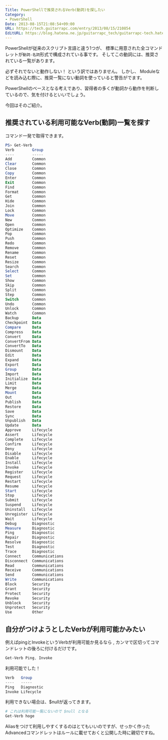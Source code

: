 ```yaml
---
Title: PowerShellで推奨されるVerb(動詞)を探したい
Category:
- PowerShell
Date: 2013-08-15T21:08:54+09:00
URL: https://tech.guitarrapc.com/entry/2013/08/15/210854
EditURL: https://blog.hatena.ne.jp/guitarrapc_tech/guitarrapc-tech.hatenablog.com/atom/entry/6802418398340959973
---
```



PowerShellが従来のスクリプト言語と違う1つが、 標準に用意された全コマンドレットが`動詞-名詞`形式で構成されている事です。
そしてこの動詞には、推奨されている一覧があります。

必ずそれでないと動作しない！ という訳ではありません。
しかし、 Moduleなどを読み込む際に、推奨一覧にない動詞を使っていると警告がでます。

PowerShellのベースとなる考えであり、習得者の多くが動詞から動作を判断しているので、気を付けるといいでしょう。

今回はそのご紹介。

## 推奨されている利用可能なVerb(動詞)一覧を探す

コマンド一発で取得できます。

```ps1
PS> Get-Verb
Verb        Group
----        -----
Add         Common
Clear       Common
Close       Common
Copy        Common
Enter       Common
Exit        Common
Find        Common
Format      Common
Get         Common
Hide        Common
Join        Common
Lock        Common
Move        Common
New         Common
Open        Common
Optimize    Common
Pop         Common
Push        Common
Redo        Common
Remove      Common
Rename      Common
Reset       Common
Resize      Common
Search      Common
Select      Common
Set         Common
Show        Common
Skip        Common
Split       Common
Step        Common
Switch      Common
Undo        Common
Unlock      Common
Watch       Common
Backup      Data
Checkpoint  Data
Compare     Data
Compress    Data
Convert     Data
ConvertFrom Data
ConvertTo   Data
Dismount    Data
Edit        Data
Expand      Data
Export      Data
Group       Data
Import      Data
Initialize  Data
Limit       Data
Merge       Data
Mount       Data
Out         Data
Publish     Data
Restore     Data
Save        Data
Sync        Data
Unpublish   Data
Update      Data
Approve     Lifecycle
Assert      Lifecycle
Complete    Lifecycle
Confirm     Lifecycle
Deny        Lifecycle
Disable     Lifecycle
Enable      Lifecycle
Install     Lifecycle
Invoke      Lifecycle
Register    Lifecycle
Request     Lifecycle
Restart     Lifecycle
Resume      Lifecycle
Start       Lifecycle
Stop        Lifecycle
Submit      Lifecycle
Suspend     Lifecycle
Uninstall   Lifecycle
Unregister  Lifecycle
Wait        Lifecycle
Debug       Diagnostic
Measure     Diagnostic
Ping        Diagnostic
Repair      Diagnostic
Resolve     Diagnostic
Test        Diagnostic
Trace       Diagnostic
Connect     Communications
Disconnect  Communications
Read        Communications
Receive     Communications
Send        Communications
Write       Communications
Block       Security
Grant       Security
Protect     Security
Revoke      Security
Unblock     Security
Unprotect   Security
Use         Other
```


## 自分がつけようとしたVerbが利用可能かみたい

例えばpingとInvokeというVerbが利用可能か見るなら , カンマで区切ってコマンドレットの後ろに付けるだけです。

```ps1
Get-Verb Ping, Invoke
```


利用可能でした！

```ps1
Verb   Group
----   -----
Ping   Diagnostic
Invoke Lifecycle
```


利用できない場合は、$nullが返ってきます。

```ps1
# これは利用可能一覧にないので $null となる
Get-Verb hoge
```

Aliasをつけて利用しやすくするのはとてもいいのですが、せっかく作ったAdvancedコマンドレットはルールに載せておくと公開した時に親切ですね。
